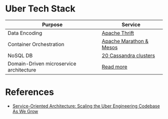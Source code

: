 # Uber Tech Stack

| Purpose                                 | Service                                                                                                                  |
|-----------------------------------------|--------------------------------------------------------------------------------------------------------------------------|
| Data Encoding                           | [Apache Thrift](../../4_APITechOptions/EncodingLibraries/Thrift.md)                                |
| Container Orchestration                 | [Apache Marathon & Mesos](../../9_ContainerOrchestrationServices/ApacheMarathon&Mesos.md)          |
| NoSQL DB                                | [20 Cassandra clusters](../../6_DatabaseServices/NoSQL-Databases/WideColumnDB/ApacheCasandra.md) |
| Domain-Driven microservice architecture | [Read more](https://www.uber.com/en-IN/blog/microservice-architecture/)                                                  |

# References
- [Service-Oriented Architecture: Scaling the Uber Engineering Codebase As We Grow](https://www.uber.com/en-IN/blog/service-oriented-architecture/)

